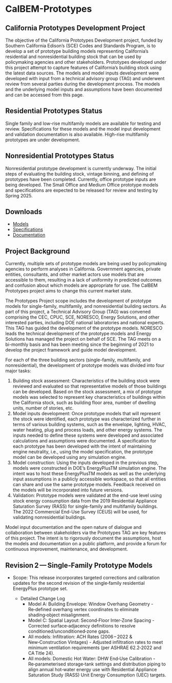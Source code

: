 # CalBEM-Prototypes

## California Prototypes Development Project
The objective of the California Prototypes Development project, funded by Southern California Edison’s (SCE) Codes and Standards Program, is to develop a set of prototype building models representing California’s residential and nonresidential building stock that can be used by policymaking agencies and other stakeholders. Prototypes developed under this project attempt to capture features of California’s building stock using the latest data sources. The models and model inputs development were developed with input from a technical advisory group (TAG) and underwent review from several parties during the development process. The models and the underlying model inputs and assumptions have been documented and can be accessed from this page.

## Residential Prototypes Status

Single family and low-rise multifamily models are available for testing and review. Specifications for these models and the model input development and validation documentation is also available. High-rise multifamily prototypes are under development.

## Nonresidential Prototypes Status

Nonresidential prototype development is currently underway. The initial steps of evaluating the building stock, vintage binning, and defining of prototypes have been completed. Currently, office prototype inputs are being developed. The Small Office and Medium Office prototype models and specifications are expected to be released for review and testing by Spring 2025.

## Downloads

- [Models](https://github.com/NOR-Codes-Stds/CalBEM-Prototypes/tree/main/Models)
- [Specifications](https://github.com/NOR-Codes-Stds/CalBEM-Prototypes/tree/main/Specifications)
- [Documentation](https://github.com/NOR-Codes-Stds/CalBEM-Prototypes/tree/main/Documentation)

## Project Background

Currently, multiple sets of prototype models are being used by policymaking agencies to perform analyses in California. Government agencies, private entities, consultants, and other market actors use models that are accessible to them, resulting in a lack of uniformity in predicted outcomes and confusion about which models are appropriate for use. The CalBEM Prototypes project aims to change this current market state.

The Prototypes Project scope includes the development of prototype models for single-family, multifamily, and nonresidential building sectors. As part of this project, a Technical Advisory Group (TAG) was convened comprising the CEC, CPUC, SCE, NORESCO, Energy Solutions, and other interested parties, including DOE national laboratories and national experts. This TAG has guided the development of the prototype models. NORESCO leads the technical development of the prototype models and Energy Solutions has managed the project on behalf of SCE. The TAG meets on a bi-monthly basis and has been meeting since the beginning of 2021 to develop the project framework and guide model development.

For each of the three building sectors (single-family, multifamily, and nonresidential), the development of prototype models was divided into four major tasks:

1. Building stock assessment: Characteristics of the building stock were reviewed and evaluated so that representative models of those buildings can be developed. Based on the stock assessment, a mix of prototype models was selected to represent key characteristics of buildings within the California stock, such as building floor area, number of dwelling units, number of stories, etc.
1. Model inputs development: Once prototype models that will represent the stock were identified, each prototype was characterized further in terms of  various building systems, such as the envelope, lighting, HVAC, water heating, plug and process loads, and other energy systems. The inputs needed to define these systems were developed and associated calculations and assumptions were documented. A specification for each prototype has been developed with the intent of maintaining engine neutrality, i.e., using the model specification, the prototype model can be developed using any simulation engine. 
1. Model construction: Using the inputs developed in the previous step, models were constructed in DOE’s EnergyPlusTM simulation engine. The intent was to host these EnergyPlusTM models as well as the underlying input assumptions in a publicly accessible workspace, so that all entities can share and use the same prototype models. Feedback received on the models will be incorporated into future versions.
1. Validation: Prototype models were validated at the end-use level using stock energy consumption data from the 2019 Residential Appliance Saturation Survey (RASS) for single-family and multifamily buildings. The 2022 Commercial End-Use Survey (CEUS) will be used, for validating nonresidential buildings. 

Model input documentation and the open nature of dialogue and collaboration between  stakeholders via the Prototypes TAG are key features of this project. The intent is to rigorously document the assumptions, host the models and documentation on a public platform, and provide a forum for continuous improvement, maintenance, and development.

## Revision 2 — Single‑Family Prototype Models

 - Scope: This release incorporates targeted corrections and calibration updates for the second revision of the single‑family residential EnergyPlus prototype set.

    - Detailed Change Log
        - Model A: Building Envelope: Window Overhang Geometry - Re‑defined overhang vertex coordinates to eliminate shading‑object misalignment.
        - Model C: Spatial Layout: Second‑Floor Inter‑Zone Spacing - Corrected surface‑adjacency definitions to resolve conditioned/unconditioned‑zone gaps.
        - All models: Infiltration: ACH Rates (2006 – 2022 & New‑Construction Vintages) - Adjusted infiltration rates to meet minimum ventilation requirements (per ASHRAE 62.2‑2022 and CA Title 24).
        - All models: Domestic Hot Water: DHW End‑Use Calibration - Re‑parameterised storage‑tank settings and distribution piping to align annual hot‑water energy use with Residential Appliance Saturation Study (RASS) Unit Energy Consumption (UEC) targets.